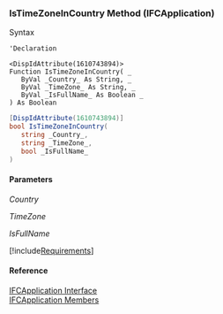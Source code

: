 ﻿### IsTimeZoneInCountry Method (IFCApplication)

Syntax

```vbnet
'Declaration

<DispIdAttribute(1610743894)>
Function IsTimeZoneInCountry( _
   ByVal _Country_ As String, _
   ByVal _TimeZone_ As String, _
   ByVal _IsFullName_ As Boolean _
) As Boolean
```

```csharp
[DispIdAttribute(1610743894)]
bool IsTimeZoneInCountry( 
   string _Country_,
   string _TimeZone_,
   bool _IsFullName_
)
```

#### Parameters

_Country_

_TimeZone_

_IsFullName_

[!include[Requirements](../partials/requirements.md)]

#### Reference

[IFCApplication Interface](FChoice.Foundation.Clarify.Compatibility~FChoice.Foundation.Clarify.Compatibility.IFCApplication.md)  
[IFCApplication Members](FChoice.Foundation.Clarify.Compatibility~FChoice.Foundation.Clarify.Compatibility.IFCApplication_members.md)
